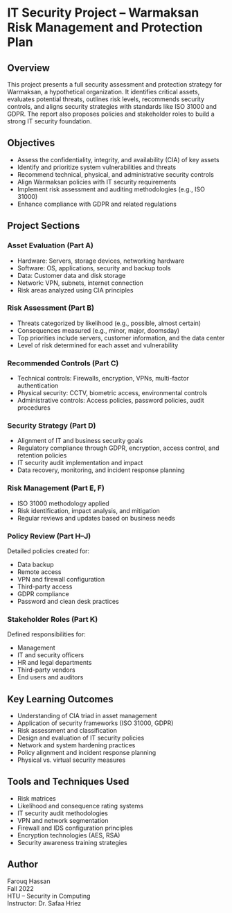 # IT Security Project – Warmaksan Risk Management and Protection Plan

## Overview

This project presents a full security assessment and protection strategy for Warmaksan, a hypothetical organization. It identifies critical assets, evaluates potential threats, outlines risk levels, recommends security controls, and aligns security strategies with standards like ISO 31000 and GDPR. The report also proposes policies and stakeholder roles to build a strong IT security foundation.

## Objectives

- Assess the confidentiality, integrity, and availability (CIA) of key assets
- Identify and prioritize system vulnerabilities and threats
- Recommend technical, physical, and administrative security controls
- Align Warmaksan policies with IT security requirements
- Implement risk assessment and auditing methodologies (e.g., ISO 31000)
- Enhance compliance with GDPR and related regulations

## Project Sections

### Asset Evaluation (Part A)
- Hardware: Servers, storage devices, networking hardware
- Software: OS, applications, security and backup tools
- Data: Customer data and disk storage
- Network: VPN, subnets, internet connection
- Risk areas analyzed using CIA principles

### Risk Assessment (Part B)
- Threats categorized by likelihood (e.g., possible, almost certain)
- Consequences measured (e.g., minor, major, doomsday)
- Top priorities include servers, customer information, and the data center
- Level of risk determined for each asset and vulnerability

### Recommended Controls (Part C)
- Technical controls: Firewalls, encryption, VPNs, multi-factor authentication
- Physical security: CCTV, biometric access, environmental controls
- Administrative controls: Access policies, password policies, audit procedures

### Security Strategy (Part D)
- Alignment of IT and business security goals
- Regulatory compliance through GDPR, encryption, access control, and retention policies
- IT security audit implementation and impact
- Data recovery, monitoring, and incident response planning

### Risk Management (Part E, F)
- ISO 31000 methodology applied
- Risk identification, impact analysis, and mitigation
- Regular reviews and updates based on business needs

### Policy Review (Part H–J)
Detailed policies created for:
- Data backup
- Remote access
- VPN and firewall configuration
- Third-party access
- GDPR compliance
- Password and clean desk practices

### Stakeholder Roles (Part K)
Defined responsibilities for:
- Management
- IT and security officers
- HR and legal departments
- Third-party vendors
- End users and auditors

## Key Learning Outcomes

- Understanding of CIA triad in asset management
- Application of security frameworks (ISO 31000, GDPR)
- Risk assessment and classification
- Design and evaluation of IT security policies
- Network and system hardening practices
- Policy alignment and incident response planning
- Physical vs. virtual security measures

## Tools and Techniques Used

- Risk matrices
- Likelihood and consequence rating systems
- IT security audit methodologies
- VPN and network segmentation
- Firewall and IDS configuration principles
- Encryption technologies (AES, RSA)
- Security awareness training strategies

## Author

Farouq Hassan  
Fall 2022  
HTU – Security in Computing  
Instructor: Dr. Safaa Hriez

